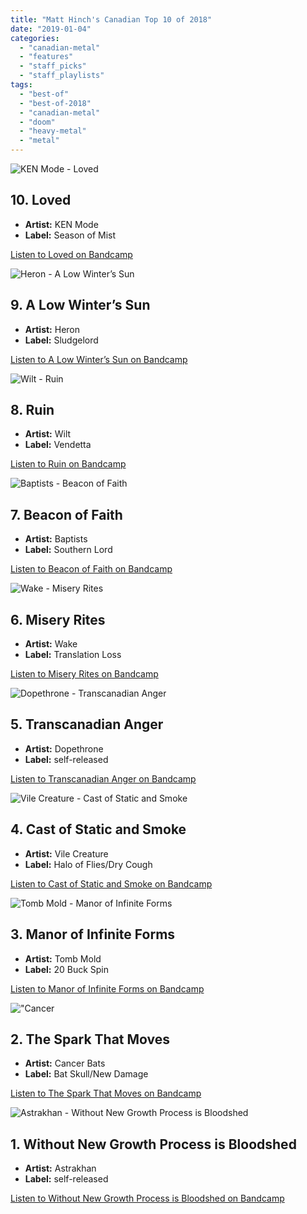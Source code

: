 ```yaml
---
title: "Matt Hinch's Canadian Top 10 of 2018"
date: "2019-01-04"
categories: 
  - "canadian-metal"
  - "features"
  - "staff_picks"
  - "staff_playlists"
tags: 
  - "best-of"
  - "best-of-2018"
  - "canadian-metal"
  - "doom"
  - "heavy-metal"
  - "metal"
---
```


![KEN Mode - Loved](https://res.cloudinary.com/dy8mxogvn/image/upload/c_fill,f_auto,g_center,h_540,q_auto:good,w_540/v1546011769/a3809143992_16.jpg)

## 10\. Loved

- **Artist:** KEN Mode
- **Label:** Season of Mist

[Listen to Loved on Bandcamp](https://kenmode.bandcamp.com/album/loved)

![Heron - A Low Winter’s Sun](https://res.cloudinary.com/dy8mxogvn/image/upload/c_fill,f_auto,g_center,h_540,q_auto:good,w_540/v1546374789/a1553734312_16.jpg)

## 9\. A Low Winter’s Sun

- **Artist:** Heron
- **Label:** Sludgelord

[Listen to A Low Winter’s Sun on Bandcamp](https://heronvan.bandcamp.com/album/a-low-winters-sun)

![Wilt - Ruin](https://res.cloudinary.com/dy8mxogvn/image/upload/v1546623795/Ruin_by_Wilt.jpg)

## 8\. Ruin

- **Artist:** Wilt
- **Label:** Vendetta

[Listen to Ruin on Bandcamp](http://vendetta-records.bandcamp.com/album/ruin)

![Baptists - Beacon of Faith](https://res.cloudinary.com/dy8mxogvn/image/upload/v1546623783/Beacon_of_Faith_by_Baptists.jpg)

## 7\. Beacon of Faith

- **Artist:** Baptists
- **Label:** Southern Lord

[Listen to Beacon of Faith on Bandcamp](http://baptistssl.bandcamp.com/album/beacon-of-faith)

![Wake - Misery Rites](https://res.cloudinary.com/dy8mxogvn/image/upload/v1546623796/Misery_Rites_by_WAKE.jpg)

## 6\. Misery Rites

- **Artist:** Wake
- **Label:** Translation Loss

[Listen to Misery Rites on Bandcamp](http://wakegrind.bandcamp.com/album/misery-rites)

![Dopethrone - Transcanadian Anger](https://res.cloudinary.com/dy8mxogvn/image/upload/c_fill,f_auto,g_center,h_540,q_auto:good,w_540/v1546372436/a0358883613_16.jpg)

## 5\. Transcanadian Anger

- **Artist:** Dopethrone
- **Label:** self-released

[Listen to Transcanadian Anger on Bandcamp](https://dopethrone.bandcamp.com/album/transcanadian-anger)

![Vile Creature - Cast of Static and Smoke](https://res.cloudinary.com/dy8mxogvn/image/upload/c_fill,f_auto,g_center,h_540,q_auto:good,w_540/v1546373181/a2973040303_16.jpg)

## 4\. Cast of Static and Smoke

- **Artist:** Vile Creature
- **Label:** Halo of Flies/Dry Cough

[Listen to Cast of Static and Smoke on Bandcamp](https://vilecreature.bandcamp.com/album/cast-of-static-and-smoke)

![Tomb Mold - Manor of Infinite Forms](https://res.cloudinary.com/dy8mxogvn/image/upload/c_fill,f_auto,g_center,h_540,q_auto:good,w_540/v1546011462/a1434816883_16.jpg)

## 3\. Manor of Infinite Forms

- **Artist:** Tomb Mold
- **Label:** 20 Buck Spin

[Listen to Manor of Infinite Forms on Bandcamp](https://listen.20buckspin.com/album/manor-of-infinite-forms)

!["Cancer](https://res.cloudinary.com/dy8mxogvn/image/upload/c_fill,f_auto,g_center,h_540,q_auto:good,w_540/v1545930066/cancer-bats-spark-that-moves.jpg)

## 2\. The Spark That Moves

- **Artist:** Cancer Bats
- **Label:** Bat Skull/New Damage

[Listen to The Spark That Moves on Bandcamp](https://cancerbats.bandcamp.com/album/the-spark-that-moves)

![Astrakhan - Without New Growth Process is Bloodshed](https://res.cloudinary.com/dy8mxogvn/image/upload/c_fill,f_auto,g_center,h_540,q_auto:good,w_540/v1545935230/a3067358343_16.jpg)

## 1\. Without New Growth Process is Bloodshed

- **Artist:** Astrakhan
- **Label:** self-released

[Listen to Without New Growth Process is Bloodshed on Bandcamp](https://astrakhanofficial.bandcamp.com/album/without-new-growth-process-is-bloodshed)
